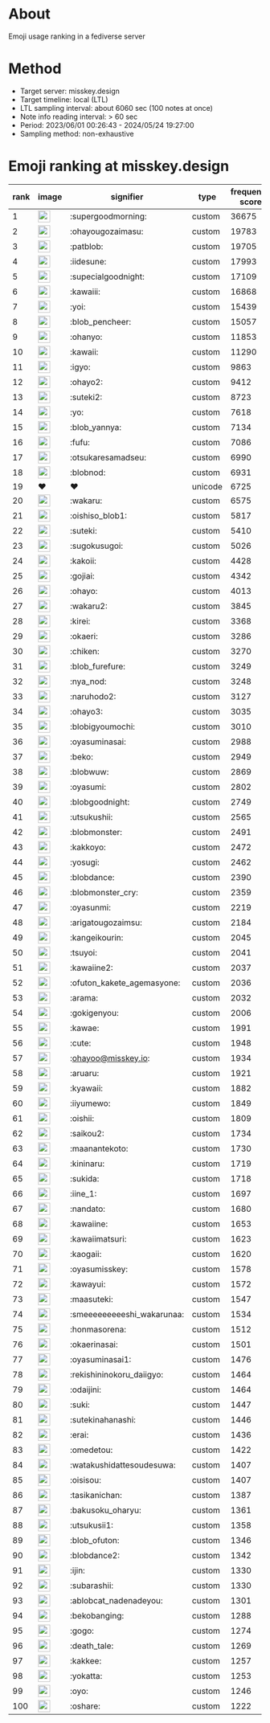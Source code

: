 # About
Emoji usage ranking in a fediverse server

# Method
- Target server: misskey.design
- Target timeline: local (LTL)
- LTL sampling interval: about 6060 sec (100 notes at once)
- Note info reading interval: > 60 sec
- Period: 2023/06/01 00:26:43 - 2024/05/24 19:27:00 
- Sampling method: non-exhaustive

# Emoji ranking at misskey.design

|rank|image|signifier|type|frequency score|
|----|----|----|----|----|
|1|<img height="24" src="https://misskey.design/emoji/supergoodmorning.webp">|:supergoodmorning:|custom|36675|
|2|<img height="24" src="https://misskey.design/emoji/ohayougozaimasu.webp">|:ohayougozaimasu:|custom|19783|
|3|<img height="24" src="https://misskey.design/emoji/patblob.webp">|:patblob:|custom|19705|
|4|<img height="24" src="https://misskey.design/emoji/iidesune.webp">|:iidesune:|custom|17993|
|5|<img height="24" src="https://misskey.design/emoji/supecialgoodnight.webp">|:supecialgoodnight:|custom|17109|
|6|<img height="24" src="https://misskey.design/emoji/kawaiii.webp">|:kawaiii:|custom|16868|
|7|<img height="24" src="https://misskey.design/emoji/yoi.webp">|:yoi:|custom|15439|
|8|<img height="24" src="https://misskey.design/emoji/blob_pencheer.webp">|:blob_pencheer:|custom|15057|
|9|<img height="24" src="https://misskey.design/emoji/ohanyo.webp">|:ohanyo:|custom|11853|
|10|<img height="24" src="https://misskey.design/emoji/kawaii.webp">|:kawaii:|custom|11290|
|11|<img height="24" src="https://misskey.design/emoji/igyo.webp">|:igyo:|custom|9863|
|12|<img height="24" src="https://misskey.design/emoji/ohayo2.webp">|:ohayo2:|custom|9412|
|13|<img height="24" src="https://misskey.design/emoji/suteki2.webp">|:suteki2:|custom|8723|
|14|<img height="24" src="https://misskey.design/emoji/yo.webp">|:yo:|custom|7618|
|15|<img height="24" src="https://misskey.design/emoji/blob_yannya.webp">|:blob_yannya:|custom|7134|
|16|<img height="24" src="https://misskey.design/emoji/fufu.webp">|:fufu:|custom|7086|
|17|<img height="24" src="https://misskey.design/emoji/otsukaresamadseu.webp">|:otsukaresamadseu:|custom|6990|
|18|<img height="24" src="https://misskey.design/emoji/blobnod.webp">|:blobnod:|custom|6931|
|19|❤|❤|unicode|6725|
|20|<img height="24" src="https://misskey.design/emoji/wakaru.webp">|:wakaru:|custom|6575|
|21|<img height="24" src="https://misskey.design/emoji/oishiso_blob1.webp">|:oishiso_blob1:|custom|5817|
|22|<img height="24" src="https://misskey.design/emoji/suteki.webp">|:suteki:|custom|5410|
|23|<img height="24" src="https://misskey.design/emoji/sugokusugoi.webp">|:sugokusugoi:|custom|5026|
|24|<img height="24" src="https://misskey.design/emoji/kakoii.webp">|:kakoii:|custom|4428|
|25|<img height="24" src="https://misskey.design/emoji/gojiai.webp">|:gojiai:|custom|4342|
|26|<img height="24" src="https://misskey.design/emoji/ohayo.webp">|:ohayo:|custom|4013|
|27|<img height="24" src="https://misskey.design/emoji/wakaru2.webp">|:wakaru2:|custom|3845|
|28|<img height="24" src="https://misskey.design/emoji/kirei.webp">|:kirei:|custom|3368|
|29|<img height="24" src="https://misskey.design/emoji/okaeri.webp">|:okaeri:|custom|3286|
|30|<img height="24" src="https://misskey.design/emoji/chiken.webp">|:chiken:|custom|3270|
|31|<img height="24" src="https://misskey.design/emoji/blob_furefure.webp">|:blob_furefure:|custom|3249|
|32|<img height="24" src="https://misskey.design/emoji/nya_nod.webp">|:nya_nod:|custom|3248|
|33|<img height="24" src="https://misskey.design/emoji/naruhodo2.webp">|:naruhodo2:|custom|3127|
|34|<img height="24" src="https://misskey.design/emoji/ohayo3.webp">|:ohayo3:|custom|3035|
|35|<img height="24" src="https://misskey.design/emoji/blobigyoumochi.webp">|:blobigyoumochi:|custom|3010|
|36|<img height="24" src="https://misskey.design/emoji/oyasuminasai.webp">|:oyasuminasai:|custom|2988|
|37|<img height="24" src="https://misskey.design/emoji/beko.webp">|:beko:|custom|2949|
|38|<img height="24" src="https://misskey.design/emoji/blobwuw.webp">|:blobwuw:|custom|2869|
|39|<img height="24" src="https://misskey.design/emoji/oyasumi.webp">|:oyasumi:|custom|2802|
|40|<img height="24" src="https://misskey.design/emoji/blobgoodnight.webp">|:blobgoodnight:|custom|2749|
|41|<img height="24" src="https://misskey.design/emoji/utsukushii.webp">|:utsukushii:|custom|2565|
|42|<img height="24" src="https://misskey.design/emoji/blobmonster.webp">|:blobmonster:|custom|2491|
|43|<img height="24" src="https://misskey.design/emoji/kakkoyo.webp">|:kakkoyo:|custom|2472|
|44|<img height="24" src="https://misskey.design/emoji/yosugi.webp">|:yosugi:|custom|2462|
|45|<img height="24" src="https://misskey.design/emoji/blobdance.webp">|:blobdance:|custom|2390|
|46|<img height="24" src="https://misskey.design/emoji/blobmonster_cry.webp">|:blobmonster_cry:|custom|2359|
|47|<img height="24" src="https://misskey.design/emoji/oyasunmi.webp">|:oyasunmi:|custom|2219|
|48|<img height="24" src="https://misskey.design/emoji/arigatougozaimsu.webp">|:arigatougozaimsu:|custom|2184|
|49|<img height="24" src="https://misskey.design/emoji/kangeikourin.webp">|:kangeikourin:|custom|2045|
|50|<img height="24" src="https://misskey.design/emoji/tsuyoi.webp">|:tsuyoi:|custom|2041|
|51|<img height="24" src="https://misskey.design/emoji/kawaiine2.webp">|:kawaiine2:|custom|2037|
|52|<img height="24" src="https://misskey.design/emoji/ofuton_kakete_agemasyone.webp">|:ofuton_kakete_agemasyone:|custom|2036|
|53|<img height="24" src="https://misskey.design/emoji/arama.webp">|:arama:|custom|2032|
|54|<img height="24" src="https://misskey.design/emoji/gokigenyou.webp">|:gokigenyou:|custom|2006|
|55|<img height="24" src="https://misskey.design/emoji/kawae.webp">|:kawae:|custom|1991|
|56|<img height="24" src="https://misskey.design/emoji/cute.webp">|:cute:|custom|1948|
|57|<img height="24" src="https://misskey.design/emoji/ohayoo.webp">|:ohayoo@misskey.io:|custom|1934|
|58|<img height="24" src="https://misskey.design/emoji/aruaru.webp">|:aruaru:|custom|1921|
|59|<img height="24" src="https://misskey.design/emoji/kyawaii.webp">|:kyawaii:|custom|1882|
|60|<img height="24" src="https://misskey.design/emoji/iiyumewo.webp">|:iiyumewo:|custom|1849|
|61|<img height="24" src="https://misskey.design/emoji/oishii.webp">|:oishii:|custom|1809|
|62|<img height="24" src="https://misskey.design/emoji/saikou2.webp">|:saikou2:|custom|1734|
|63|<img height="24" src="https://misskey.design/emoji/maanantekoto.webp">|:maanantekoto:|custom|1730|
|64|<img height="24" src="https://misskey.design/emoji/kininaru.webp">|:kininaru:|custom|1719|
|65|<img height="24" src="https://misskey.design/emoji/sukida.webp">|:sukida:|custom|1718|
|66|<img height="24" src="https://misskey.design/emoji/iine_1.webp">|:iine_1:|custom|1697|
|67|<img height="24" src="https://misskey.design/emoji/nandato.webp">|:nandato:|custom|1680|
|68|<img height="24" src="https://misskey.design/emoji/kawaiine.webp">|:kawaiine:|custom|1653|
|69|<img height="24" src="https://misskey.design/emoji/kawaiimatsuri.webp">|:kawaiimatsuri:|custom|1623|
|70|<img height="24" src="https://misskey.design/emoji/kaogaii.webp">|:kaogaii:|custom|1620|
|71|<img height="24" src="https://misskey.design/emoji/oyasumisskey.webp">|:oyasumisskey:|custom|1578|
|72|<img height="24" src="https://misskey.design/emoji/kawayui.webp">|:kawayui:|custom|1572|
|73|<img height="24" src="https://misskey.design/emoji/maasuteki.webp">|:maasuteki:|custom|1547|
|74|<img height="24" src="https://misskey.design/emoji/smeeeeeeeeeshi_wakarunaa.webp">|:smeeeeeeeeeshi_wakarunaa:|custom|1534|
|75|<img height="24" src="https://misskey.design/emoji/honmasorena.webp">|:honmasorena:|custom|1512|
|76|<img height="24" src="https://misskey.design/emoji/okaerinasai.webp">|:okaerinasai:|custom|1501|
|77|<img height="24" src="https://misskey.design/emoji/oyasuminasai1.webp">|:oyasuminasai1:|custom|1476|
|78|<img height="24" src="https://misskey.design/emoji/rekishininokoru_daiigyo.webp">|:rekishininokoru_daiigyo:|custom|1464|
|79|<img height="24" src="https://misskey.design/emoji/odaijini.webp">|:odaijini:|custom|1464|
|80|<img height="24" src="https://misskey.design/emoji/suki.webp">|:suki:|custom|1447|
|81|<img height="24" src="https://misskey.design/emoji/sutekinahanashi.webp">|:sutekinahanashi:|custom|1446|
|82|<img height="24" src="https://misskey.design/emoji/erai.webp">|:erai:|custom|1436|
|83|<img height="24" src="https://misskey.design/emoji/omedetou.webp">|:omedetou:|custom|1422|
|84|<img height="24" src="https://misskey.design/emoji/watakushidattesoudesuwa.webp">|:watakushidattesoudesuwa:|custom|1407|
|85|<img height="24" src="https://misskey.design/emoji/oisisou.webp">|:oisisou:|custom|1407|
|86|<img height="24" src="https://misskey.design/emoji/tasikanichan.webp">|:tasikanichan:|custom|1387|
|87|<img height="24" src="https://misskey.design/emoji/bakusoku_oharyu.webp">|:bakusoku_oharyu:|custom|1361|
|88|<img height="24" src="https://misskey.design/emoji/utsukusii1.webp">|:utsukusii1:|custom|1358|
|89|<img height="24" src="https://misskey.design/emoji/blob_ofuton.webp">|:blob_ofuton:|custom|1346|
|90|<img height="24" src="https://misskey.design/emoji/blobdance2.webp">|:blobdance2:|custom|1342|
|91|<img height="24" src="https://misskey.design/emoji/ijin.webp">|:ijin:|custom|1330|
|92|<img height="24" src="https://misskey.design/emoji/subarashii.webp">|:subarashii:|custom|1330|
|93|<img height="24" src="https://misskey.design/emoji/ablobcat_nadenadeyou.webp">|:ablobcat_nadenadeyou:|custom|1301|
|94|<img height="24" src="https://misskey.design/emoji/bekobanging.webp">|:bekobanging:|custom|1288|
|95|<img height="24" src="https://misskey.design/emoji/gogo.webp">|:gogo:|custom|1274|
|96|<img height="24" src="https://misskey.design/emoji/death_tale.webp">|:death_tale:|custom|1269|
|97|<img height="24" src="https://misskey.design/emoji/kakkee.webp">|:kakkee:|custom|1257|
|98|<img height="24" src="https://misskey.design/emoji/yokatta.webp">|:yokatta:|custom|1253|
|99|<img height="24" src="https://misskey.design/emoji/oyo.webp">|:oyo:|custom|1246|
|100|<img height="24" src="https://misskey.design/emoji/oshare.webp">|:oshare:|custom|1222|
